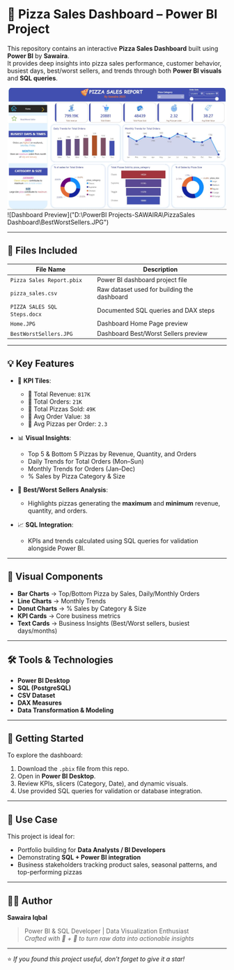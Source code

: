 # 🍕 Pizza Sales Dashboard – Power BI Project

This repository contains an interactive **Pizza Sales Dashboard** built using **Power BI** by **Sawaira**.  
It provides deep insights into pizza sales performance, customer behavior, busiest days, best/worst sellers, and trends through both **Power BI visuals** and **SQL queries**.

![Dashboard Preview](Home.JPG)  
![Dashboard Preview]("D:\PowerBI Projects-SAWAIRA\PizzaSales Dashboard\BestWorstSellers.JPG")

---

## 📁 Files Included

| File Name                           | Description                                      |
|------------------------------------|--------------------------------------------------|
| `Pizza Sales Report.pbix`          | Power BI dashboard project file                  |
| `pizza_sales.csv`                   | Raw dataset used for building the dashboard      |
| `PIZZA SALES SQL Steps.docx`        | Documented SQL queries and DAX steps             |
| `Home.JPG`                          | Dashboard Home Page preview                      |
| `BestWorstSellers.JPG`              | Dashboard Best/Worst Sellers preview             |

---

## 💡 Key Features

- 📌 **KPI Tiles**:
  - 🔹 Total Revenue: `817K`
  - 🔹 Total Orders: `21K`
  - 🔹 Total Pizzas Sold: `49K`
  - 🔹 Avg Order Value: `38`
  - 🔹 Avg Pizzas per Order: `2.3`

- 📊 **Visual Insights**:
  - Top 5 & Bottom 5 Pizzas by Revenue, Quantity, and Orders
  - Daily Trends for Total Orders (Mon–Sun)
  - Monthly Trends for Orders (Jan–Dec)
  - % Sales by Pizza Category & Size

- 🎯 **Best/Worst Sellers Analysis**:
  - Highlights pizzas generating the **maximum** and **minimum** revenue, quantity, and orders.

- 📈 **SQL Integration**:
  - KPIs and trends calculated using SQL queries for validation alongside Power BI.

---

## 🎨 Visual Components

- **Bar Charts** → Top/Bottom Pizza by Sales, Daily/Monthly Orders  
- **Line Charts** → Monthly Trends  
- **Donut Charts** → % Sales by Category & Size  
- **KPI Cards** → Core business metrics  
- **Text Cards** → Business Insights (Best/Worst sellers, busiest days/months)  

---

## 🛠️ Tools & Technologies

- **Power BI Desktop**  
- **SQL (PostgreSQL)**  
- **CSV Dataset**  
- **DAX Measures**  
- **Data Transformation & Modeling**

---

## 🚀 Getting Started

To explore the dashboard:

1. Download the `.pbix` file from this repo.  
2. Open in **Power BI Desktop**.  
3. Review KPIs, slicers (Category, Date), and dynamic visuals.  
4. Use provided SQL queries for validation or database integration.  

---

## 📌 Use Case

This project is ideal for:  
- Portfolio building for **Data Analysts / BI Developers**  
- Demonstrating **SQL + Power BI integration**  
- Business stakeholders tracking product sales, seasonal patterns, and top-performing pizzas  

---

## 👩‍💻 Author

**Sawaira Iqbal**  
> Power BI & SQL Developer | Data Visualization Enthusiast  
> _Crafted with 🍕 + 💖 to turn raw data into actionable insights_

---

⭐ *If you found this project useful, don’t forget to give it a star!*  
